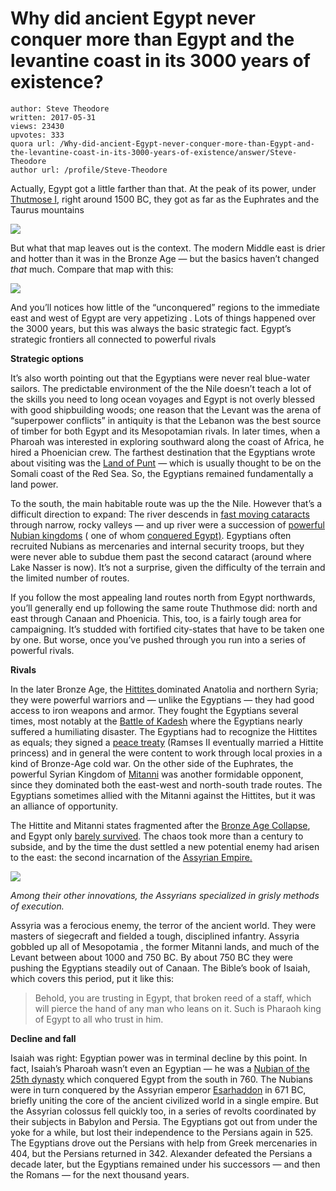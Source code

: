 # Why did ancient Egypt never conquer more than Egypt and the levantine coast in its 3000 years of existence?

	author: Steve Theodore
	written: 2017-05-31
	views: 23430
	upvotes: 333
	quora url: /Why-did-ancient-Egypt-never-conquer-more-than-Egypt-and-the-levantine-coast-in-its-3000-years-of-existence/answer/Steve-Theodore
	author url: /profile/Steve-Theodore


Actually, Egypt got a little farther than that. At the peak of its power, under [Thutmose I](https://en.wikipedia.org/wiki/Thutmose_I), right around 1500 BC, they got as far as the Euphrates and the Taurus mountains

![](https://qph.fs.quoracdn.net/main-qimg-886ec76fc0490ae2fcfb96d61e4a95f8)

But what that map leaves out is the context. The modern Middle east is drier and hotter than it was in the Bronze Age — but the basics haven’t changed _that_ much. Compare that map with this:

![](https://qph.fs.quoracdn.net/main-qimg-fb54480f06bc25076777e57b800c1a37-c)

And you’ll notices how little of the “unconquered” regions to the immediate east and west of Egypt are very appetizing . Lots of things happened over the 3000 years, but this was always the basic strategic fact. Egypt’s strategic frontiers all connected to powerful rivals

__Strategic options__ 

It’s also worth pointing out that the Egyptians were never real blue-water sailors. The predictable environment of the the Nile doesn’t teach a lot of the skills you need to long ocean voyages and Egypt is not overly blessed with good shipbuilding woods; one reason that the Levant was the arena of “superpower conflicts” in antiquity is that the Lebanon was the best source of timber for both Egypt and its Mesopotamian rivals. In later times, when a Pharoah was interested in exploring southward along the coast of Africa, he hired a Phoenician crew. The farthest destination that the Egyptians wrote about visiting was the [Land of Punt](https://en.wikipedia.org/wiki/Land_of_Punt) — which is usually thought to be on the Somali coast of the Red Sea. So, the Egyptians remained fundamentally a land power.

To the south, the main habitable route was up the the Nile. However that’s a difficult direction to expand: The river descends in [fast moving cataracts](http://www.wisegeek.org/what-are-the-cataracts-of-the-nile.htm#didyouknowout) through narrow, rocky valleys — and up river were a succession of [powerful Nubian kingdoms](https://oi.uchicago.edu/museum-exhibits/history-ancient-nubia) ( one of whom [conquered Egypt)](https://en.wikipedia.org/wiki/Twenty-fifth_Dynasty_of_Egypt). Egyptians often recruited Nubians as mercenaries and internal security troops, but they were never able to subdue them past the second cataract (around where Lake Nasser is now). It’s not a surprise, given the difficulty of the terrain and the limited number of routes.

If you follow the most appealing land routes north from Egypt northwards, you’ll generally end up following the same route Thuthmose did: north and east through Canaan and Phoenicia. This, too, is a fairly tough area for campaigning. It’s studded with fortified city-states that have to be taken one by one. But worse, once you’ve pushed through you run into a series of powerful rivals.

__Rivals__ 

In the later Bronze Age, the [Hittites ](http://www.ancient.eu/hittite/)dominated Anatolia and northern Syria; they were powerful warriors and — unlike the Egyptians — they had good access to iron weapons and armor. They fought the Egyptians several times, most notably at the [Battle of Kadesh](https://en.wikipedia.org/wiki/Battle_of_Kadesh) where the Egyptians nearly suffered a humiliating disaster. The Egyptians had to recognize the Hittites as equals; they signed a [peace treaty](https://en.wikipedia.org/wiki/Egyptian%E2%80%93Hittite_peace_treaty) (Ramses II eventually married a Hittite princess) and in general the were content to work through local proxies in a kind of Bronze-Age cold war. On the other side of the Euphrates, the powerful Syrian Kingdom of [Mitanni](http://www.ancient.eu/Mitanni/) was another formidable opponent, since they dominated both the east-west and north-south trade routes. The Egyptians sometimes allied with the Mitanni against the Hittites, but it was an alliance of opportunity.

The Hittite and Mitanni states fragmented after the [Bronze Age Collapse](https://www.quora.com/What-caused-the-Bronze-Age-Collapse), and Egypt only [barely survived](http://www.ancient-origins.net/history-important-events/battle-delta-ramses-iii-saves-egypt-people-sea-003119). The chaos took more than a century to subside, and by the time the dust settled a new potential enemy had arisen to the east: the second incarnation of the [Assyrian Empire.](https://en.wikipedia.org/wiki/Neo-Assyrian_Empire)

![](https://qph.fs.quoracdn.net/main-qimg-fee494ebf9958d8ff78e6be588630c5f-c)

_Among their other innovations, the Assyrians specialized in grisly methods of execution._ 

Assyria was a ferocious enemy, the terror of the ancient world. They were masters of siegecraft and fielded a tough, disciplined infantry. Assyria gobbled up all of Mesopotamia , the former Mitanni lands, and much of the Levant between about 1000 and 750 BC. By about 750 BC they were pushing the Egyptians steadily out of Canaan. The Bible’s book of Isaiah, which covers this period, put it like this:

> Behold, you are trusting in Egypt, that broken reed of a staff, which will pierce the hand of any man who leans on it. Such is Pharaoh king of Egypt to all who trust in him.

__Decline and fall__ 

Isaiah was right: Egyptian power was in terminal decline by this point. In fact, Isaiah’s Pharoah wasn’t even an Egyptian — he was a [Nubian of the 25th dynasty](https://en.wikipedia.org/wiki/Twenty-fifth_Dynasty_of_Egypt) which conquered Egypt from the south in 760. The Nubians were in turn conquered by the Assyrian emperor [Esarhaddon](https://en.wikipedia.org/wiki/Esarhaddon) in 671 BC, briefly uniting the core of the ancient civilized world in a single empire. But the Assyrian colossus fell quickly too, in a series of revolts coordinated by their subjects in Babylon and Persia. The Egyptians got out from under the yoke for a while, but lost their independence to the Persians again in 525. The Egyptians drove out the Persians with help from Greek mercenaries in 404, but the Persians returned in 342. Alexander defeated the Persians a decade later, but the Egyptians remained under his successors — and then the Romans — for the next thousand years.

